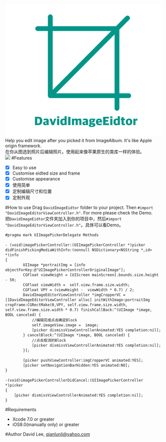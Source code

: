 ![](https://github.com/Liqiankun/DavidImageEditor/raw/master/davidimageeditor.png)<br>
Help you edit image after you picked it from ImageAlbum. It's like Apple origin framework.<br>
在你从图选到照片后编辑照片。使用起来像苹果原生的类库一样的体验。<br>
![](https://github.com/Liqiankun/DavidImageEditor/raw/master/davidimageeitor.gif)
#Features
- [x] Easy to use
- [x] Customise eidted size and frame
- [x] Customise appearance
- [x] 使用简单
- [x] 定制编辑尺寸和位置
- [x] 定制外观

#How to use
Drag `DavidImageEidtor` folder to your project. Then `#import "DavidImageEditorViewController.h"`. For more please check the Demo.<br>
把`DavidImageEidtor`文件夹加入到你的项目中，然后`#import "DavidImageEditorViewController.h"`。具体可以看Demo。
```oc
#pragma mark UIImagePickerDelegate Methods

- (void)imagePickerController:(UIImagePickerController *)picker didFinishPickingMediaWithInfo:(nonnull NSDictionary<NSString *,id> *)info
{   
        UIImage *portraitImg = [info objectForKey:@"UIImagePickerControllerOriginalImage"];
        CGFloat viewHeight = [UIScreen mainScreen].bounds.size.height - 50;
        CGFloat viewWidth =  self.view.frame.size.width;
        CGFloat VPY = (viewHeight -  viewWidth * 0.7) / 2;
        DavidImageEditorViewController *imgCropperVC = [[DavidImageEditorViewController alloc] initWithImage:portraitImg cropFrame:CGRectMake(0,VPY, self.view.frame.size.width, self.view.frame.size.width * 0.7) finishCallBack:^(UIImage *image, BOOL canceled) {
            //编辑完成点击确定Block
            self.imageView.image =  image;
            [picker dismissViewControllerAnimated:YES completion:nil];
        } cancelBlock:^(UIImage *image, BOOL canceled) {
            //点击取消的Block
            [picker dismissViewControllerAnimated:YES completion:nil];
        }];
        
        [picker pushViewController:imgCropperVC animated:YES];
        [picker setNavigationBarHidden:YES animated:NO];
}

-(void)imagePickerControllerDidCancel:(UIImagePickerController *)picker
{
    [picker dismissViewControllerAnimated:YES completion:nil];
}
```
#Requirements
- Xcode 7.0 or greater
- iOS8.0(manually only) or greater

#Author
David Lee, qianlunli@yahoo.com
